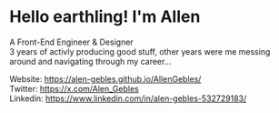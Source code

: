 # Hello earthling! I'm Allen
A Front-End Engineer & Designer<br />
3 years of activly producing good stuff, other years were me messing around and navigating through my career...

Website: <a href="https://alen-gebles.github.io/AllenGebles/">https://alen-gebles.github.io/AllenGebles/</a><br />
Twitter: <a href="https://x.com/Alen_Gebles">https://x.com/Alen_Gebles</a><br />
Linkedin: <a href="https://www.linkedin.com/in/alen-gebles-532729183/">https://www.linkedin.com/in/alen-gebles-532729183/</a>
